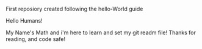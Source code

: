 First reposiory created following the hello-World guide

Hello Humans!

My Name's Math and i'm here to learn and set my git readm file!
Thanks for reading, and code safe!
